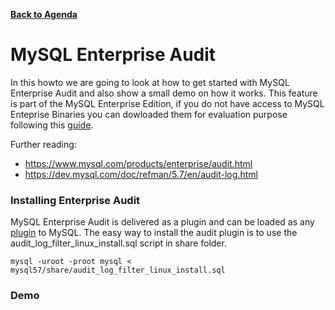 **[Back to Agenda](./../README.md)**

# MySQL Enterprise Audit

In this howto we are going to look at how to get started with MySQL Enterprise Audit and also show a small demo on how it works. This feature is part of the MySQL Enterprise Edition, if you do not have access to MySQL Enteprise Binaries you can dowloaded them for evaluation purpose following this [guide](/howtos/edelivery-ee.md).

Further reading:
* https://www.mysql.com/products/enterprise/audit.html
* https://dev.mysql.com/doc/refman/5.7/en/audit-log.html


### Installing Enterprise Audit
MySQL Enterprise Audit is delivered as a plugin and can be loaded as any [plugin](https://dev.mysql.com/doc/refman/5.7/en/server-plugin-loading.html) to MySQL. The easy way to install the audit plugin is to use the audit_log_filter_linux_install.sql script in share folder.

```
mysql -uroot -proot mysql <  mysql57/share/audit_log_filter_linux_install.sql
```
### Demo

